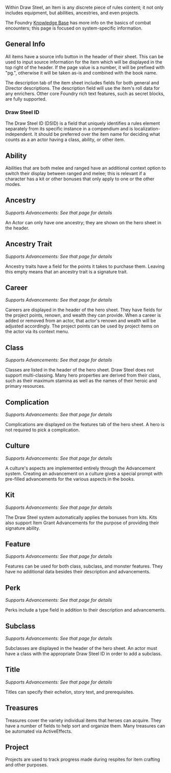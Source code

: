 Within Draw Steel, an Item is any discrete piece of rules content; it not only includes equipment, but abilities, ancestries, and even projects.

The Foundry [Knowledge Base](https://foundryvtt.com/article/items/) has more info on the basics of combat encounters; this page is focused on system-specific information.

## General Info

All items have a source info button in the header of their sheet. This can be used to input source information for the item which will be displayed in the top right of the header. If the page value is a number, it will be prefixed with "pg.", otherwise it will be taken as-is and combined with the book name.

The description tab of the item sheet includes fields for both general and Director descriptions. The description field will use the item's roll data for any enrichers. Other core Foundry rich text features, such as secret blocks, are fully supported.

### Draw Steel ID

The Draw Steel ID (DSID) is a field that uniquely identifies a rules element separately from its specific instance in a compendium and is localization-independent. It should be preferred over the item name for deciding what counts as a an actor having a class, ability, or other item.

## Ability

Abilities that are both melee and ranged have an additional context option to switch their display between ranged and melee; this is relevant if a character has a kit or other bonuses that only apply to one or the other modes.

## Ancestry

_Supports Advancements: See that page for details_

An Actor can only have one ancestry; they are shown on the hero sheet in the header.

## Ancestry Trait

_Supports Advancements: See that page for details_

Ancestry traits have a field for the points it takes to purchase them. Leaving this empty means that an ancestry trait is a signature trait.

## Career

_Supports Advancements: See that page for details_

Careers are displayed in the header of the hero sheet. They have fields for the project points, renown, and wealth they can provide. When a career is added or removed from an actor, that actor's renown and wealth will be adjusted accordingly. The project points can be used by project items on the actor via its context menu.

## Class

_Supports Advancements: See that page for details_

Classes are listed in the header of the hero sheet. Draw Steel does not support multi-classing. Many hero properties are derived from their class, such as their maximum stamina as well as the names of their heroic and primary resources.

## Complication

_Supports Advancements: See that page for details_

Complications are displayed on the features tab of the hero sheet. A hero is not required to pick a complication.

## Culture

_Supports Advancements: See that page for details_

A culture's aspects are implemented entirely through the Advancement system. Creating an advancement on a culture gives a special prompt with pre-filled advancements for the various aspects in the books.

## Kit

_Supports Advancements: See that page for details_

The Draw Steel system automatically applies the bonuses from kits. Kits also support Item Grant Advancements for the purpose of providing their signature ability.

## Feature

_Supports Advancements: See that page for details_

Features can be used for both class, subclass, and monster features. They have no additional data besides their description and advancements.

## Perk

_Supports Advancements: See that page for details_

Perks include a type field in addition to their description and advancements.

## Subclass

_Supports Advancements: See that page for details_

Subclasses are displayed in the header of the hero sheet. An actor must have a class with the appropriate Draw Steel ID in order to add a subclass.

## Title

_Supports Advancements: See that page for details_

Titles can specify their echelon, story text, and prerequisites.

## Treasures

Treasures cover the variety individual items that heroes can acquire. They have a number of fields to help sort and organize them. Many treasures can be automated via ActiveEffects.

## Project

Projects are used to track progress made during respites for item crafting and other purposes.
